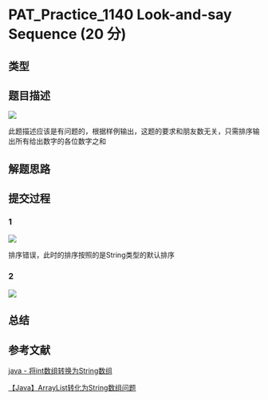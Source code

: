 # PAT_Practice_1140 Look-and-say Sequence (20 分)

## 类型

## 题目描述

![](https://image.haiqingd.top/20210707195104.png)

此题描述应该是有问题的，根据样例输出，这题的要求和朋友数无关，只需排序输出所有给出数字的各位数字之和
## 解题思路

## 提交过程

### 1 
![](https://image.haiqingd.top/20210707211843.png)

排序错误，此时的排序按照的是String类型的默认排序
### 2
![](https://image.haiqingd.top/20210707211922.png)


## 总结

## 参考文献

[java - 将int数组转换为String数组](https://www.coder.work/article/75513)

[【Java】ArrayList<String>转化为String数组问题](https://blog.csdn.net/chuyouyinghe/article/details/72833502)